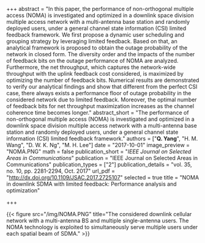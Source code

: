 +++
abstract = "In this paper, the performance of non-orthogonal multiple access (NOMA) is investigated and optimized in a downlink space division multiple access network with a multi-antenna base station and randomly deployed users, under a general channel state information (CSI) limited feedback framework. We first propose a dynamic user scheduling and grouping strategy by leveraging limited feedback. Based on that, an analytical framework is proposed to obtain the outage probability of the network in closed form. The diversity order and the impacts of the number of feedback bits on the outage performance of NOMA are analyzed. Furthermore, the net throughput, which captures the network-wide throughput with the uplink feedback cost considered, is maximized by optimizing the number of feedback bits. Numerical results are demonstrated to verify our analytical findings and show that different from the perfect CSI case, there always exists a performance floor of outage probability in the considered network due to limited feedback. Moreover, the optimal number of feedback bits for net throughput maximization increases as the channel coherence time becomes longer."
abstract_short = "The performance of non-orthogonal multiple access (NOMA) is investigated and optimized in a downlink space division multiple access network with a multi-antenna base station and randomly deployed users, under a general channel state information (CSI) limited feedback framework."
authors = ["**Q. Yang**", "H. M. Wang", "D. W. K. Ng", "M. H. Lee"]
date = "2017-10-01"
image_preview = "NOMA.PNG"
math = false
publication_short = "*IEEE Journal on Selected Areas in Communications*"
publication = "IEEE Journal on Selected Areas in Communications"
publication_types = ["2"]
publication_details = "vol. 35, no. 10, pp. 2281-2294, Oct. 2017"
url_pdf = "http://dx.doi.org/10.1109/JSAC.2017.2725107"
selected = true
title = "NOMA in downlink SDMA with limited feedback: Performance analysis and optimization"


+++


{{< figure src="/img/NOMA.PNG" title="The considered downlink cellular network with a multi-antenna BS and multiple single-antenna users. The NOMA technology is exploited to simultaneously serve multiple users under each spatial beam of SDMA." >}}